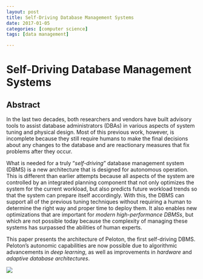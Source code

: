 ```yaml
---
layout: post
title: Self-Driving Database Management Systems
date: 2017-01-05
categories: [computer science]
tags: [data management]

---
```


Self-Driving Database Management Systems
===

## Abstract 

In the last two decades, both researchers and vendors have built advisory tools to assist database administrators (DBAs) in various aspects of system tuning and physical design. Most of this previous work, however, is incomplete because they still require humans to make the final decisions about any changes to the database and are reactionary measures that fix problems after they occur.What is needed for a truly “*self-driving*” database management system (DBMS) is a new architecture that is designed for autonomous operation. This is different than earlier attempts because all aspects of the system are controlled by an integrated planning component that not only optimizes the system for the current workload, but also predicts future workload trends so that the system can prepare itself accordingly. With this, the DBMS can support all of the previous tuning techniques without requiring a human to determine the right way and proper time to deploy them. It also enables new optimizations that are important for *modern high-performance DBMSs*, but which are not possible today because the complexity of managing these systems has surpassed the abilities of human experts.
This paper presents the architecture of Peloton, the first self-driving DBMS. Peloton’s autonomic capabilities are now possible due to algorithmic advancements in *deep learning*, as well as improvements in *hardware* and *adaptive database architectures*.

[![](http://sungsoo.github.com/images/self-driving-actions.png)](http://sungsoo.github.com/images/self-driving-actions.png)